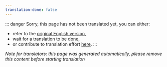 ```yaml
---
translation-done: false
---
```

::: danger
Sorry, this page has not been translated yet, you can either:
- refer to the [original English version](<..\..\about\3d-artists.md>),
- wait for a translation to be done,
- or contribute to translation effort [here](https://github.com/bsmg/wiki).
:::

_Note for translators: this page was generated automatically, please remove this content before starting translation_
